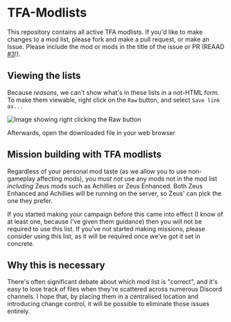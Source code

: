 # TFA-Modlists

This repository contains all active TFA modlists. If you'd like to make changes to a mod list, please fork and make a pull request, or make an Issue. 
Please include the mod or mods in the title of the issue or PR \(REAAD [#3](https://github.com/TaskForceAthena/TFA-Modlists/issues/3)\!\). 

## Viewing the lists

Because *reasons*, we can't show what's in these lists in a not-HTML form. To make them viewable, right click on the `Raw` button, and select `Save link as...` 

![Image showing right clicking the Raw button](https://i.imgur.com/YLnjEtY.png)

Afterwards, open the downloaded file in your web browser

## Mission building with TFA modlists

Regardless of your personal mod taste (as we allow you to use non-gameplay affecting mods), you *must not* use any mods not in the mod list *including* Zeus mods such as Achillies or Zeus Enhanced. Both Zeus Enhanced and Achillies will be running on the server, so Zeus' can pick the one they prefer.

If you started making your campaign before this came into effect (I know of at least one, because I've given them guidance) then you will not be required to use this list. If you've not started making missions, please consider using this list, as it will be required once we've got it set in concrete. 

## Why this is necessary

There's often significant debate about which mod list is "correct", and it's easy to lose track of files when they're scattered across numerous Discord channels. I hope that, by placing them in a centralised location and introducing change control, it will be possible to eliminate those issues entirely. 
